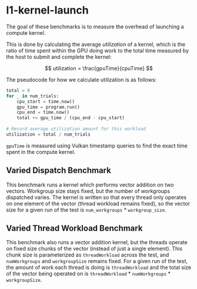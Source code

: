 # l1-kernel-launch

The goal of these benchmarks is to measure the overhead of launching a compute kernel. 

This is done by calculating the average $utilization$ of a kernel, which is the ratio of time spent within the GPU doing work to the total time measured by the host to submit and complete the kernel:

$$
utilization = \frac{gpuTime}{cpuTime}
$$

The pseudocode for how we calculate utilization is as follows:

```Python
total = 0
for _ in num_trials:
    cpu_start = time.now()
    gpu_time = program.run()
    cpu_end = time.now()
    total += gpu_time / (cpu_end - cpu_start)
 
# Record average utilization amount for this workload 
utilization = total / num_trials
```

`gpuTime` is measured using Vulkan timestamp queries to find the exact time spent in the compute kernel.

## Varied Dispatch Benchmark 

This benchmark runs a kernel which performs vector addition on two vectors. 
Workgroup size stays fixed, but the number of workgroups dispatched varies.
The kernel is written so that every thread only operates on one element of the vector (thread workload remains fixed), so the vector size for a given run of the test is `num_workgroups` * `workgroup_size`.

## Varied Thread Workload Benchmark

This benchmark also runs a vector addition kernel, but the threads operate on fixed size chunks of the vector (instead of just a single element). This chunk size is parameterized as `threadWorkload` across the test, and `numWorkgroups` and `workgroupSize` remains fixed. For a given run of the test, the amount of work each thread is doing is `threadWorkload` and the total size of the vector being operated on is `threadWorkload` * `numWorkgroups` * `workgroupSize`.